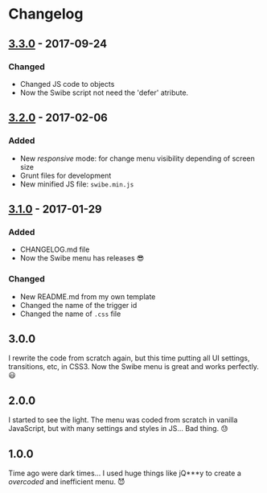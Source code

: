 # Changelog

## [3.3.0](https://github.com/barcia/swibe/releases/tag/3.3.0) - 2017-09-24
### Changed
- Changed JS code to objects
- Now the Swibe script not need the 'defer' atribute.

## [3.2.0](https://github.com/barcia/swibe/releases/tag/3.2.0) - 2017-02-06
### Added
- New *responsive* mode: for change menu visibility depending of screen size
- Grunt files for development
- New minified JS file: `swibe.min.js`


## [3.1.0](https://github.com/barcia/swibe/releases/tag/3.1.0) - 2017-01-29
### Added
- CHANGELOG.md file
- Now the Swibe menu has releases :sunglasses:

### Changed
- New README.md from my own template
- Changed the name of the trigger id
- Changed the name of `.css` file


## 3.0.0
I rewrite the code from scratch again, but this time putting all UI settings,
transitions, etc, in CSS3. Now the Swibe menu is great and works perfectly.
:smiley:


## 2.0.0
I started to see the light. The menu was coded from scratch in vanilla
JavaScript, but with many settings and styles in JS... Bad thing. :sweat:


## 1.0.0
Time ago were dark times... I used huge things like jQ***y to create a
*overcoded* and inefficient menu. :smiling_imp:
